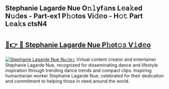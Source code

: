 ## Stephanie Lagarde Nue O𝚗𝚕yf𝚊ns L𝚎a𝚔ed N𝚞𝚍es - Part-ex1 P𝚑𝚘tos Vi𝚍𝚎o - H𝚘𝚝 Part L𝚎a𝚔s ctsN4

# <h2><a href="http://kf1exwf.oniu.top/?m=Stephanie+Lagarde+Nue">🔗👉 🔴 Stephanie Lagarde Nue P𝚑ot𝚘𝚜 V𝚒d𝚎o</a></h2>

[![Stephanie Lagarde Nue Nu𝚍e𝚜](https://i.imgur.com/0qMVB7G.gif)](http://kf1exwf.oniu.top/?m=Stephanie+Lagarde+Nue)
Virtual content creator and entertainer Stephanie Lagarde Nue, recognized for disseminating dance and lifestyle inspiration through trending dance trends and compact clips. Inspiring humanitarian worker Stephanie Lagarde Nue, celebrated for their dedication and commitment to helping those in need around the world.  
